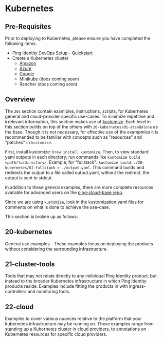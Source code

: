 # Kubernetes

## Pre-Requisites

Prior to deploying to Kubernetes, please ensure you have completed the following items:

* Ping Identity DevOps Setup - [Quickstart](../docs/QUICKSTART.md)
* Create a Kubernetes cluster
  * [Amazon](../22-cloud/cloud/amazon/README.md)
  * [Azure](../22-cloud/cloud/azure/README.md)
  * [Google](../22-cloud/cloud/google/README.md)
  * Minikube (docs coming soon)
  * Rancher (docs coming soon)

## Overview

The `20s` section contain examlples, instructions, scripts, for Kubernetes general and cloud-provider specific use-cases. 
To minimize repetitive and irrelevant information, this section makes use of [kustomize](https://kustomize.io/). Each level in this section builds on top of the others with `20-kubernetes/01-standalone` as the base. Though it is not necessary, for effective use of the exampmles it is recommended to be familiar with concepts such as "resources" and "patches" in `kustomize`. 

First, install kustomize: `brew install kustomize`. Then, to view standard yaml outputs in each directory, run commands like `kustomize build <path/to/directory>`. Example, for "fullstack": `kustomize build ./20-kubernetes/02-fullstack > ./output.yaml`. This command builds and redirects the output to a file called output.yaml, without the redirect, the output is sent to stdout. 

In addition to these general examples, there are more complete resources available for advanced users on the [ping-cloud-base repo](https://github.com/pingidentity/ping-cloud-base).

Since we are using `kustomize`, look in the kustomization.yaml files for comments on what is done to achieve the use-case.

This section is broken up as follows:

## 20-kubernetes

General use examples - These examples focus on deploying the products without considering the surrounding infrastructure.

<!-- ### 01-standalone
Focus on a baseline deployment for each product. Leverages the `getting-started` profile to provide a vanilla, standalone instance. 

### 02-fullstack
Improves on the deployment from 01-standalone by using the `baseline` profile. This profile provides a simple use case and all of the products integrated together. -->

## 21-cluster-tools
Tools that may not relate directly to any individual Ping Identity product, but instead to the broader Kubernetes infrastructure in which Ping Identity products reside. Examples include fitting the products in with ingress-controllers and monitoring tools. 

## 22-cloud
Examples to cover various nuances relative to the platform that your kubernetes infrastructure may be running on. These examples range from standing up a Kubernetes cluster in cloud providers, to annotations on Kubernetes resources for specific cloud providers. 
